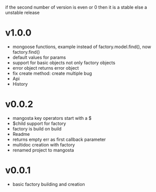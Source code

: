 if the second number of version is even or 0 then it is a stable else a unstable release

# v1.0.0
+ mongoose functions, example instead of factory.model.find(), now factory.find()
+ default values for params
+ support for basic objects not only factory objects
+ error object returns error object
+ fix create method: create multiple bug
+ Api
+ History

# v0.0.2
+ mangosta key operators start with a $ 
+ $child support for factory
+ factory is build on build
+ Readme
+ returns empty err as first callback parameter
+ multidoc creation with factory
+ renamed project to mangosta

# v0.0.1
+ basic factory building and creation

